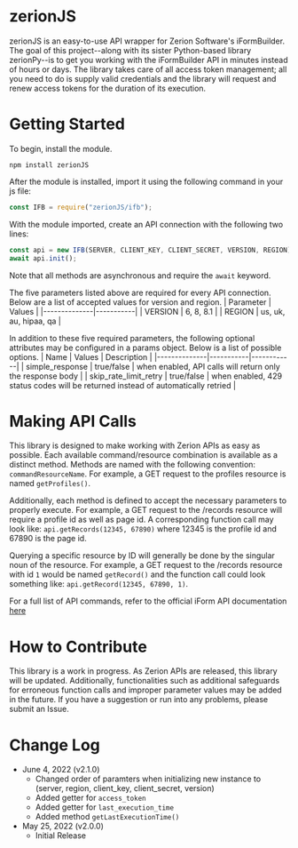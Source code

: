 # zerionJS

zerionJS is an easy-to-use API wrapper for Zerion Software's iFormBuilder. The goal of this project--along with its sister Python-based library zerionPy--is to get you working with the iFormBuilder API in minutes instead of hours or days. The library takes care of all access token management; all you need to do is supply valid credentials and the library will request and renew access tokens for the duration of its execution.

# Getting Started

To begin, install the module.

```
npm install zerionJS
```

After the module is installed, import it using the following command in your js file:

```javascript
const IFB = require("zerionJS/ifb");
```

With the module imported, create an API connection with the following two lines:

```javascript
const api = new IFB(SERVER, CLIENT_KEY, CLIENT_SECRET, VERSION, REGION);
await api.init();
```

Note that all methods are asynchronous and require the `await` keyword.

The five parameters listed above are required for every API connection. Below are a list of accepted values for version and region.
| Parameter | Values |
|--------------|-----------|
| VERSION | 6, 8, 8.1 |
| REGION | us, uk, au, hipaa, qa |

In addition to these five required parameters, the following optional attributes may be configured in a params object. Below is a list of possible options.
| Name | Values | Description |
|--------------|-----------|------------|
| simple_response | true/false | when enabled, API calls will return only the response body |
| skip_rate_limit_retry | true/false | when enabled, 429 status codes will be returned instead of automatically retried |

# Making API Calls

This library is designed to make working with Zerion APIs as easy as possible. Each available command/resource combination is available as a distinct method. Methods are named with the following convention: `commandResourceName`. For example, a GET request to the profiles resource is named `getProfiles()`.

Additionally, each method is defined to accept the necessary parameters to properly execute. For example, a GET request to the /records resource will require a profile id as well as page id. A corresponding function call may look like: `api.getRecords(12345, 67890)` where 12345 is the profile id and 67890 is the page id.

Querying a specific resource by ID will generally be done by the singular noun of the resource. For example, a GET request to the /records resource with id `1` would be named `getRecord()` and the function call could look something like: `api.getRecord(12345, 67890, 1)`.

For a full list of API commands, refer to the official iForm API documentation [here](https://iformbuilder80.docs.apiary.io/)

# How to Contribute

This library is a work in progress. As Zerion APIs are released, this library will be updated. Additionally, functionalities such as additional safeguards for erroneous function calls and improper parameter values may be added in the future. If you have a suggestion or run into any problems, please submit an Issue.

# Change Log

-  June 4, 2022 (v2.1.0)
    - Changed order of paramters when initializing new instance to (server, region, client_key, client_secret, version)
    - Added getter for `access_token`
    - Added getter for `last_execution_time`
    - Added method `getLastExecutionTime()`
-  May 25, 2022 (v2.0.0)
   - Initial Release
